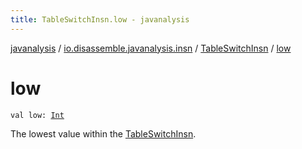 ```yaml
---
title: TableSwitchInsn.low - javanalysis
---
```


[javanalysis](../../index.html) / [io.disassemble.javanalysis.insn](../index.html) / [TableSwitchInsn](index.html) / [low](./low.html)

# low

`val low: `[`Int`](https://kotlinlang.org/api/latest/jvm/stdlib/kotlin/-int/index.html)

The lowest value within the [TableSwitchInsn](index.html).

